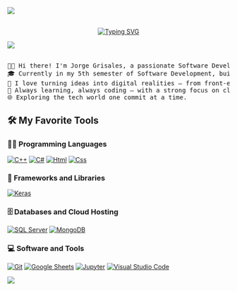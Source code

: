 <img src="https://user-images.githubusercontent.com/73097560/115834477-dbab4500-a447-11eb-908a-139a6edaec5c.gif"><br><br>
<p align="center">
<a href="https://git.io/typing-svg">
  <img id="typing-svg" alt="Typing SVG" />
</a>

<script>
  const isDarkMode = window.matchMedia && window.matchMedia('(prefers-color-scheme: dark)').matches;
  const img = document.getElementById('typing-svg');
  
  img.src = isDarkMode
    ? "https://readme-typing-svg.demolab.com?font=Georgia&weight=800&pause=1000&size=33&color=FFFFFF&width=370&height=100&lines=Hi%2C+I'm+Jorge+Grisales+%F0%9F%91%8B"
    : "https://readme-typing-svg.demolab.com?font=Georgia&weight=800&pause=1000&size=33&color=000000&width=370&height=100&lines=Hi%2C+I'm+Jorge+Grisales+%F0%9F%91%8B";
</script>
</p>
<img src="https://user-images.githubusercontent.com/73097560/115834477-dbab4500-a447-11eb-908a-139a6edaec5c.gif"><br><br>

<pre>
👨‍💻 Hi there! I'm Jorge Grisales, a passionate Software Developer in the making.
🎓 Currently in my 5th semester of Software Development, building real-world projects and sharpening my skills every day.
🚀 I love turning ideas into digital realities — from front-end interfaces to back-end logic.
🔧 Always learning, always coding — with a strong focus on clean code, creativity, and problem solving.
🌐 Exploring the tech world one commit at a time.
</pre>

## 🛠️ My Favorite Tools

### 👨‍💻 Programming Languages

<p>
    <a href="https://github.com/JorgeAnDev"><img alt="C++" src="https://img.shields.io/badge/c++-%2300599C.svg?style=for-the-badge&logo=c%2B%2B&logoColor=white"></a>
    <a href="https://gitgub.com/JorgeAnDev"><img alt="C#" src="https://img.shields.io/badge/c%23-%23239120.svg?style=for-the-badge&logo=csharp&logoColor=white"></a>
    <a href="https://gitgub.com/JorgeAnDev"><img alt="Html" src="https://img.shields.io/badge/html5-%23E34F26.svg?style=for-the-badge&logo=html5&logoColor=white"></a> 
    <a href="https://gitgub.com/JorgeAnDev"><img alt="Css" src="https://img.shields.io/badge/css3-%231572B6.svg?style=for-the-badge&logo=css3&logoColor=white"></a> 


### 🧰 Frameworks and Libraries

<p>
    <a href="https://github.com/JorgeAnDev"><img alt="Keras" src="https://img.shields.io/badge/.NET-5C2D91?style=for-the-badge&logo=.net&logoColor=white"></a>
</p>

### 🗄️ Databases and Cloud Hosting

<p>
    <a href="https://github.com/JorgeAnDev"><img alt="SQL Server" src="https://img.shields.io/badge/Microsoft%20SQL%20Server-CC2927?style=for-the-badge&logo=microsoft%20sql%20server&logoColor=white"></a>
    <a href="https://github.com/JorgeAnDev"><img alt="MongoDB" src ="https://img.shields.io/badge/MongoDB-%234ea94b.svg?style=for-the-badge&logo=mongodb&logoColor=white"></a>
</p>

### 💻 Software and Tools

<p>
    <a href="https://github.com/JorgeAnDev"><img alt="Git" src="https://img.shields.io/badge/github-%23121011.svg?style=for-the-badge&logo=github&logoColor=white"></a>
    <a href="https://github.com/JorgeAnDev"><img alt="Google Sheets" src="https://img.shields.io/badge/git-%23F05033.svg?style=for-the-badge&logo=git&logoColor=white"></a>
    <a href="https://github.com/JorgeAnDev"><img alt="Jupyter" src="https://img.shields.io/badge/Visual%20Studio-5C2D91.svg?style=for-the-badge&logo=visual-studio&logoColor=white"></a>
    <a href="https://github.com/JorgeAnDev"><img alt="Visual Studio Code" src="https://img.shields.io/badge/Visual%20Studio%20Code-0078d7.svg?style=for-the-badge&logo=visual-studio-code&logoColor=white"></a>
</p>
<img src="https://user-images.githubusercontent.com/73097560/115834477-dbab4500-a447-11eb-908a-139a6edaec5c.gif"><br><br>

<!--
**JorgeAnDev/JorgeAnDev** is a ✨ _special_ ✨ repository because its `README.md` (this file) appears on your GitHub profile.

Here are some ideas to get you started:

- 🔭 I’m currently working on ...
- 🌱 I’m currently learning ...
- 👯 I’m looking to collaborate on ...
- 🤔 I’m looking for help with ...
- 💬 Ask me about ...
- 📫 How to reach me: ...
- 😄 Pronouns: ...
- ⚡ Fun fact: ...
-->
